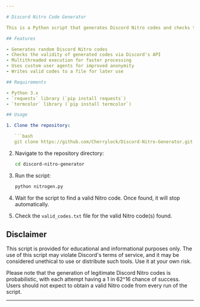 ```yaml
---

# Discord Nitro Code Generator

This is a Python script that generates Discord Nitro codes and checks their validity using Discord's API. It employs multithreading to speed up the process and includes support for custom user agents for added anonymity.

## Features

- Generates random Discord Nitro codes
- Checks the validity of generated codes via Discord's API
- Multithreaded execution for faster processing
- Uses custom user agents for improved anonymity
- Writes valid codes to a file for later use

## Requirements

- Python 3.x
- `requests` library (`pip install requests`)
- `termcolor` library (`pip install termcolor`)

## Usage

1. Clone the repository:

   ```bash
   git clone https://github.com/Cherrylock/Discord-Nitro-Generator.git
   ```

2. Navigate to the repository directory:

   ```bash
   cd discord-nitro-generator
   ```

3. Run the script:

   ```bash
   python nitrogen.py
   ```

4. Wait for the script to find a valid Nitro code. Once found, it will stop automatically.

5. Check the `valid_codes.txt` file for the valid Nitro code(s) found.

## Disclaimer

This script is provided for educational and informational purposes only. The use of this script may violate Discord's terms of service, and it may be considered unethical to use or distribute such tools. Use it at your own risk.

Please note that the generation of legitimate Discord Nitro codes is probabilistic, with each attempt having a 1 in 62^16 chance of success. Users should not expect to obtain a valid Nitro code from every run of the script.

---
```

